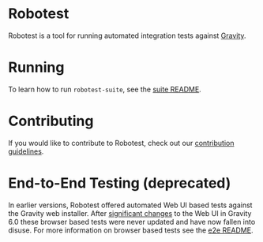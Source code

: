 # Robotest

Robotest is a tool for running automated integration tests against [Gravity](https://gravitational.com/gravity).

# Running
To learn how to run `robotest-suite`, see the [suite README](./suite/README.md).

# Contributing
If you would like to contribute to Robotest, check out our [contribution guidelines](CONTRIBUTING.md).

# End-to-End Testing (deprecated)
In earlier versions, Robotest offered automated Web UI based tests against the
Gravity web installer.  After [significant changes](https://github.com/gravitational/gravity/pull/424/)
to the Web UI in Gravity 6.0 these browser based tests were never updated and
have now fallen into disuse.  For more information on browser based tests see
the [e2e README](./e2e/README.md).

